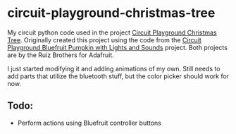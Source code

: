 # circuit-playground-christmas-tree

My circuit python code used in the project [Circuit Playground Christmas Tree](https://learn.adafruit.com/circuit-playground-christmas-tree/software). Originally created this project using the code from the [Circuit Playground Bluefruit Pumpkin with Lights and Sounds](https://learn.adafruit.com/pumpkin-with-circuit-playground-bluefruit) project. Both projects are by the Ruiz Brothers for Adafruit. 

I just started modifying it and adding animations of my own. Still needs to add parts that utilize the bluetooth stuff, but the color picker should work for now.

## Todo:

- Perform actions using Bluefruit controller buttons
